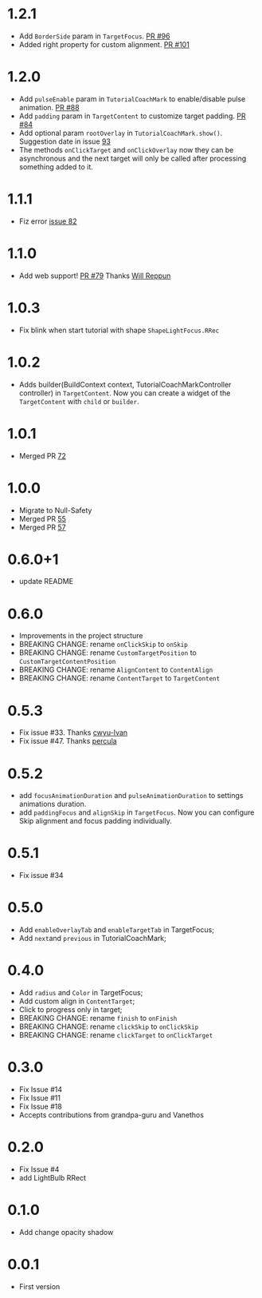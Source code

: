 # 1.2.1
- Add `BorderSide` param in `TargetFocus`. [PR #96](https://github.com/RafaelBarbosatec/tutorial_coach_mark/pull/96)
- Added right property for custom alignment. [PR #101](https://github.com/RafaelBarbosatec/tutorial_coach_mark/pull/101)

# 1.2.0
- Add `pulseEnable` param in `TutorialCoachMark` to enable/disable pulse animation. [PR #88](https://github.com/RafaelBarbosatec/tutorial_coach_mark/pull/88)
- Add `padding` param in `TargetContent` to customize target padding. [PR #84](https://github.com/RafaelBarbosatec/tutorial_coach_mark/pull/84)
- Add optional param `rootOverlay` in `TutorialCoachMark.show()`. Suggestion date in issue [93](https://github.com/RafaelBarbosatec/tutorial_coach_mark/issues/93)
- The methods `onClickTarget` and `onClickOverlay` now they can be asynchronous and the next target will only be called after processing something added to it.

# 1.1.1
- Fiz error [issue 82](https://github.com/RafaelBarbosatec/tutorial_coach_mark/issues/82)

# 1.1.0
- Add web support! [PR #79](https://github.com/RafaelBarbosatec/tutorial_coach_mark/pull/79) Thanks [Will Reppun
](https://github.com/wreppun)

# 1.0.3
- Fix blink when start tutorial with shape `ShapeLightFocus.RRec`

# 1.0.2
- Adds builder(BuildContext context, TutorialCoachMarkController controller) in `TargetContent`.
Now you can create a widget of the `TargetContent` with `child` or `builder`.

# 1.0.1

- Merged PR [72](https://github.com/RafaelBarbosatec/tutorial_coach_mark/pull/72)

# 1.0.0

- Migrate to Null-Safety
- Merged PR [55](https://github.com/RafaelBarbosatec/tutorial_coach_mark/pull/55)
- Merged PR [57](https://github.com/RafaelBarbosatec/tutorial_coach_mark/pull/57)

# 0.6.0+1

- update README

# 0.6.0

- Improvements in the project structure
- BREAKING CHANGE: rename `onClickSkip` to `onSkip`
- BREAKING CHANGE: rename `CustomTargetPosition` to `CustomTargetContentPosition`
- BREAKING CHANGE: rename `AlignContent` to `ContentAlign`
- BREAKING CHANGE: rename `ContentTarget` to `TargetContent`

# 0.5.3

- Fix issue #33. Thanks [cwyu-Ivan](https://github.com/cwyu-Ivan)
- Fix issue #47. Thanks [percula](https://github.com/percula)

# 0.5.2

- add `focusAnimationDuration` and `pulseAnimationDuration` to settings animations duration.
- add `paddingFocus` and `alignSkip` in `TargetFocus`. Now you can configure Skip alignment and focus padding individually.

# 0.5.1

- Fix issue #34

# 0.5.0

- Add `enableOverlayTab` and `enableTargetTab` in TargetFocus;
- Add `next`and `previous` in TutorialCoachMark;

# 0.4.0

- Add `radius` and `Color` in TargetFocus;
- Add custom align in `ContentTarget`;
- Click to progress only in target;
- BREAKING CHANGE: rename `finish` to `onFinish`
- BREAKING CHANGE: rename `clickSkip` to `onClickSkip`
- BREAKING CHANGE: rename `clickTarget` to `onClickTarget`

# 0.3.0

- Fix Issue #14
- Fix Issue #11
- Fix Issue #18
- Accepts contributions from grandpa-guru and Vanethos

# 0.2.0

- Fix Issue #4
- add LightBulb RRect

# 0.1.0

- Add change opacity shadow

# 0.0.1

- First version
